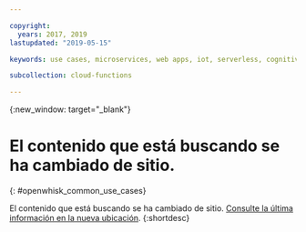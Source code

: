 ```yaml
---

copyright:
  years: 2017, 2019
lastupdated: "2019-05-15"

keywords: use cases, microservices, web apps, iot, serverless, cognitive

subcollection: cloud-functions

---
```


{:new_window: target="_blank"}
# El contenido que está buscando se ha cambiado de sitio.
{: #openwhisk_common_use_cases}

El contenido que está buscando se ha cambiado de sitio. [Consulte la última información en la nueva ubicación](/docs/openwhisk?topic=cloud-functions-use_cases).
{:shortdesc}
